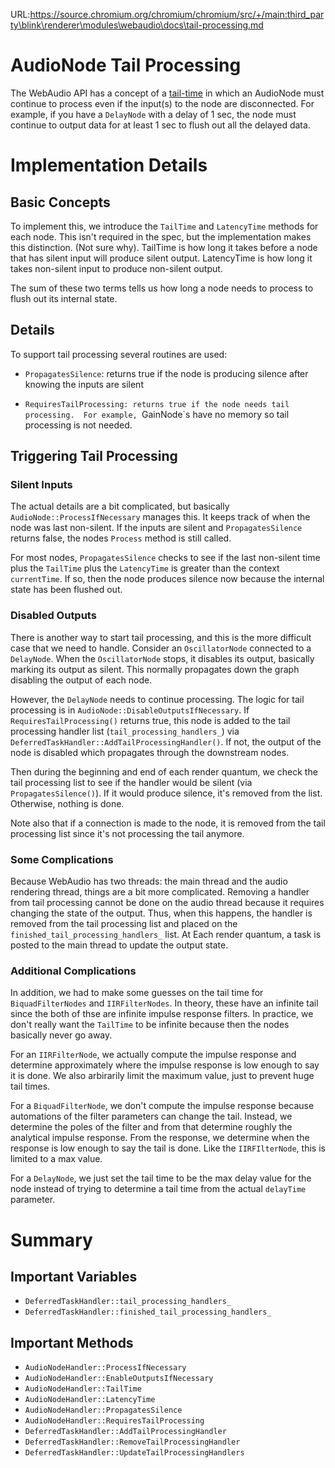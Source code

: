 URL:https://source.chromium.org/chromium/chromium/src/+/main:third_party\blink\renderer\modules\webaudio\docs\tail-processing.md
# AudioNode Tail Processing

The WebAudio API has a concept of a
[tail-time](https://webaudio.github.io/web-audio-api/#tail-time) in
which an AudioNode must continue to process even if the input(s) to
the node are disconnected. For example, if you have a `DelayNode` with
a delay of 1 sec, the node must continue to output data for at least 1
sec to flush out all the delayed data.

# Implementation Details

## Basic Concepts

To implement this, we introduce the `TailTime` and `LatencyTime`
methods for each node.  This isn't required in the spec, but the
implementation makes this distinction. (Not sure why).  TailTime is
how long it takes before a node that has silent input will produce
silent output.  LatencyTime is how long it takes non-silent input to
produce non-silent output.

The sum of these two terms tells us how long a node needs to process
to flush out its internal state.

## Details

To support tail processing several routines are used:

- `PropagatesSilence`: returns true if the node is producing silence
after knowing the inputs are silent

- `RequiresTailProcessing: returns true if the node needs tail
processing.  For example, `GainNode`s have no memory so tail
processing is not needed.

## Triggering Tail Processing

### Silent Inputs

The actual details are a bit complicated, but basically
`AudioNode::ProcessIfNecessary` manages this.  It keeps track of when
the node was last non-silent.  If the inputs are silent and
`PropagatesSilence` returns false, the nodes `Process` method is still
called.

For most nodes, `PropagatesSilence` checks to see if the last
non-silent time plus the `TailTime` plus the `LatencyTime` is greater
than the context `currentTime`. If so, then the node produces silence
now because the internal state has been flushed out.

### Disabled Outputs

There is another way to start tail processing, and this is the more
difficult case that we need to handle.  Consider an `OscillatorNode`
connected to a `DelayNode`.  When the `OscillatorNode` stops, it
disables its output, basically marking its output as silent.  This
normally propagates down the graph disabling the output of each node.

However, the `DelayNode` needs to continue processing.  The logic for
tail processing is in `AudioNode::DisableOutputsIfNecessary`.  If
`RequiresTailProcessing()` returns true, this node is added to the
tail processing handler list (`tail_processing_handlers_`) via
`DeferredTaskHandler::AddTailProcessingHandler()`.  If not, the output
of the node is disabled which propagates through the downstream
nodes.

Then during the beginning and end of each render quantum, we check the
tail processing list to see if the handler would be silent (via
`PropagatesSilence()`).  If it would produce silence, it's removed from
the list.  Otherwise, nothing is done.

Note also that if a connection is made to the node, it is removed from
the tail processing list since it's not processing the tail anymore.


### Some Complications

Because WebAudio has two threads: the main thread and the audio
rendering thread, things are a bit more complicated.  Removing a
handler from tail processing cannot be done on the audio thread
because it requires changing the state of the output.  Thus, when this
happens, the handler is removed from the tail processing list and
placed on the `finished_tail_processing_handlers_` list.  At Each
render quantum, a task is posted to the main thread to update the
output state.

### Additional Complications

In addition, we had to make some guesses on the tail time for
`BiquadFilterNodes` and `IIRFilterNodes`.  In theory, these have an
infinite tail since the both of thse are infinite impulse response
filters.  In practice, we don't really want the `TailTime` to be
infinite because then the nodes basically never go away.

For an `IIRFilterNode`, we actually compute the impulse response and
determine approximately where the impulse response is low enough to
say it is done.  We also arbirarily limit the maximum value, just to
prevent huge tail times.

For a `BiquadFilterNode`, we don't compute the impulse response
because automations of the filter parameters can change the tail.
Instead, we determine the poles of the filter and from that determine
roughly the analytical impulse response.  From the response, we
determine when the response is low enough to say the tail is done.
Like the `IIRFIlterNode`, this is limited to a max value.

For a `DelayNode`, we just set the tail time to be the max delay value
for the node instead of trying to determine a tail time from the
actual `delayTime` parameter.


# Summary

## Important Variables

- `DeferredTaskHandler::tail_processing_handlers_`
- `DeferredTaskHandler::finished_tail_processing_handlers_`

## Important Methods

- `AudioNodeHandler::ProcessIfNecessary`
- `AudioNodeHandler::EnableOutputsIfNecessary`
- `AudioNodeHandler::TailTime`
- `AudioNodeHandler::LatencyTime`
- `AudioNodeHandler::PropagatesSilence`
- `AudioNodeHandler::RequiresTailProcessing`
- `DeferredTaskHandler::AddTailProcessingHandler`
- `DeferredTaskHandler::RemoveTailProcessingHandler`
- `DeferredTaskHandler::UpdateTailProcessingHandlers`
